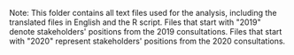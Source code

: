 Note: This folder contains all text files used for the analysis, including the translated files in English and the R script. Files that start with "2019" denote stakeholders' positions from the 2019 consultations. Files that start with "2020" represent stakeholders' positions from the 2020 consultations.
